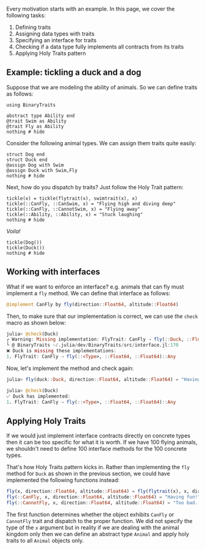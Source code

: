 Every motivation starts with an example.  In this page, we cover the following tasks:

1. Defining traits
2. Assigning data types with traits
3. Specifying an interface for traits
4. Checking if a data type fully implements all contracts from its traits
5. Applying Holy Traits pattern

## Example: tickling a duck and a dog

Suppose that we are modeling the ability of animals.  So we can define traits as follows:

```@example ex
using BinaryTraits

abstract type Ability end
@trait Swim as Ability
@trait Fly as Ability
nothing # hide
```

Consider the following animal types. We can assign them traits quite easily:

```@example ex
struct Dog end
struct Duck end
@assign Dog with Swim
@assign Duck with Swim,Fly
nothing # hide
```

Next, how do you dispatch by traits?  Just follow the Holy Trait pattern:

```@example ex
tickle(x) = tickle(flytrait(x), swimtrait(x), x)
tickle(::CanFly, ::CanSwim, x) = "Flying high and diving deep"
tickle(::CanFly, ::CannotSwim, x) = "Flying away"
tickle(::Ability, ::Ability, x) = "Stuck laughing"
nothing # hide
```

*Voila!*

```@repl ex
tickle(Dog())
tickle(Duck())
nothing # hide
```

## Working with interfaces

What if we want to enforce an interface? e.g. animals that can fly must
implement a `fly` method.  We can define that interface as follows:

```julia
@implement CanFly by fly(direction::Float64, altitude::Float64)
```

Then, to make sure that our implementation is correct, we can use the `check`
macro as shown below:

```julia
julia> @check(Duck)
┌ Warning: Missing implementation: FlyTrait: CanFly ⇢ fly(::Duck, ::Float64, ::Float64)::Nothing
└ @ BinaryTraits ~/.julia/dev/BinaryTraits/src/interface.jl:170
❌ Duck is missing these implementations:
1. FlyTrait: CanFly ⇢ fly(::<Type>, ::Float64, ::Float64)::Any
```

Now, let's implement the method and check again:

```julia
julia> fly(duck::Duck, direction::Float64, altitude::Float64) = "Having fun!"

julia> @check(Duck)
✅ Duck has implemented:
1. FlyTrait: CanFly ⇢ fly(::<Type>, ::Float64, ::Float64)::Any
```

## Applying Holy Traits

If we would just implement interface contracts directly on concrete types then it can
be too specific for what it is worth.  If we have 100 flying animals, we shouldn't need to define
100 interface methods for the 100 concrete types.

That's how Holy Traits pattern kicks in.  Rather than implementing the `fly` method
for `Duck` as shown in the previous section, we could have implemented the following
functions instead:

```julia
fly(x, direction::Float64, altitude::Float64) = fly(flytrait(x), x, direction, altitude)
fly(::CanFly, x, direction::Float64, altitude::Float64) = "Having fun!"
fly(::CannotFly, x, direction::Float64, altitude::Float64) = "Too bad..."
```

The first function determines whether the object exhibits `CanFly` or `CannotFly` trait
and dispatch to the proper function. We did not specify the type of the `x` argument
but in reality if we are dealing with the animal kingdom only then we can define an
abstract type `Animal` and apply holy traits to all `Animal` objects only.
